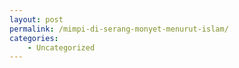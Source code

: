 ```yaml
---
layout: post
permalink: /mimpi-di-serang-monyet-menurut-islam/
categories:
    - Uncategorized
---
```



